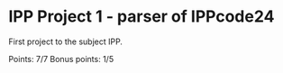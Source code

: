 # IPP Project 1 - parser of IPPcode24
First project to the subject IPP.

Points: 7/7
Bonus points: 1/5
